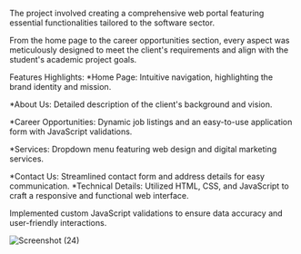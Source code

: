 The project involved creating a comprehensive web portal featuring essential functionalities tailored to the software sector.


From the home page to the career opportunities section, every aspect was meticulously designed to meet the client's requirements and align with the student's academic project goals.


 Features Highlights:
*Home Page: Intuitive navigation, highlighting the brand identity and mission.

*About Us: Detailed description of the client's background and vision.

*Career Opportunities: Dynamic job listings and an easy-to-use application form with JavaScript validations.

*Services: Dropdown menu featuring web design and digital marketing services.

*Contact Us: Streamlined contact form and address details for easy communication.
*Technical Details:
 Utilized HTML, CSS, and JavaScript to craft a responsive and functional web interface.
 
 Implemented custom JavaScript validations to ensure data accuracy and user-friendly interactions.
 
![Screenshot (24)](https://github.com/ABINAYAKAPIL/IT-SECTOR-WEB-PAGE/assets/139993333/e5cc000b-60e2-40e4-a0c7-91a9d5bf2890)
